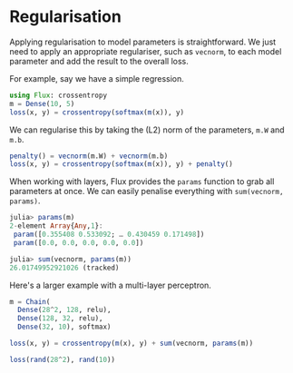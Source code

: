 # Regularisation

Applying regularisation to model parameters is straightforward. We just need to
apply an appropriate regulariser, such as `vecnorm`, to each model parameter and
add the result to the overall loss.

For example, say we have a simple regression.

```julia
using Flux: crossentropy
m = Dense(10, 5)
loss(x, y) = crossentropy(softmax(m(x)), y)
```

We can regularise this by taking the (L2) norm of the parameters, `m.W` and `m.b`.

```julia
penalty() = vecnorm(m.W) + vecnorm(m.b)
loss(x, y) = crossentropy(softmax(m(x)), y) + penalty()
```

When working with layers, Flux provides the `params` function to grab all
parameters at once. We can easily penalise everything with `sum(vecnorm, params)`.

```julia
julia> params(m)
2-element Array{Any,1}:
 param([0.355408 0.533092; … 0.430459 0.171498])
 param([0.0, 0.0, 0.0, 0.0, 0.0])

julia> sum(vecnorm, params(m))
26.01749952921026 (tracked)
```

Here's a larger example with a multi-layer perceptron.

```julia
m = Chain(
  Dense(28^2, 128, relu),
  Dense(128, 32, relu),
  Dense(32, 10), softmax)

loss(x, y) = crossentropy(m(x), y) + sum(vecnorm, params(m))

loss(rand(28^2), rand(10))
```
